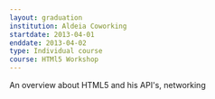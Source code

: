 ```yaml
---
layout: graduation
institution: Aldeia Coworking
startdate: 2013-04-01
enddate: 2013-04-02
type: Individual course
course: HTMl5 Workshop
---
```


An overview about HTML5 and his API's, networking